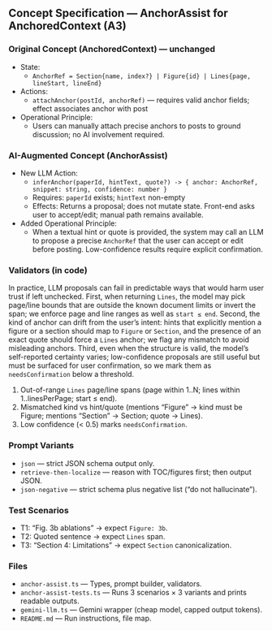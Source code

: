 ## Concept Specification — AnchorAssist for AnchoredContext (A3)

### Original Concept (AnchoredContext) — unchanged

- State:
  - `AnchorRef = Section{name, index?} | Figure{id} | Lines{page, lineStart, lineEnd}`
- Actions:
  - `attachAnchor(postId, anchorRef)` — requires valid anchor fields; effect associates anchor with post
- Operational Principle:
  - Users can manually attach precise anchors to posts to ground discussion; no AI involvement required.

### AI-Augmented Concept (AnchorAssist)

- New LLM Action:
  - `inferAnchor(paperId, hintText, quote?) -> { anchor: AnchorRef, snippet: string, confidence: number }`
  - Requires: `paperId` exists; `hintText` non-empty
  - Effects: Returns a proposal; does not mutate state. Front-end asks user to accept/edit; manual path remains available.
- Added Operational Principle:
  - When a textual hint or quote is provided, the system may call an LLM to propose a precise `AnchorRef` that the user can accept or edit before posting. Low-confidence results require explicit confirmation.

### Validators (in code)

In practice, LLM proposals can fail in predictable ways that would harm user trust if left unchecked. First, when returning `Lines`, the model may pick page/line bounds that are outside the known document limits or invert the span; we enforce page and line ranges as well as `start ≤ end`. Second, the kind of anchor can drift from the user’s intent: hints that explicitly mention a figure or a section should map to `Figure` or `Section`, and the presence of an exact quote should force a `Lines` anchor; we flag any mismatch to avoid misleading anchors. Third, even when the structure is valid, the model’s self-reported certainty varies; low-confidence proposals are still useful but must be surfaced for user confirmation, so we mark them as `needsConfirmation` below a threshold.

1) Out-of-range `Lines` page/line spans (page within 1..N; lines within 1..linesPerPage; start ≤ end).  
2) Mismatched kind vs hint/quote (mentions “Figure” → kind must be Figure; mentions “Section” → Section; quote → Lines).  
3) Low confidence (< 0.5) marks `needsConfirmation`.

### Prompt Variants

- `json` — strict JSON schema output only.  
- `retrieve-then-localize` — reason with TOC/figures first; then output JSON.  
- `json-negative` — strict schema plus negative list (“do not hallucinate”).

### Test Scenarios

- T1: “Fig. 3b ablations” → expect `Figure: 3b`.  
- T2: Quoted sentence → expect `Lines` span.  
- T3: “Section 4: Limitations” → expect `Section` canonicalization.

### Files

- `anchor-assist.ts` — Types, prompt builder, validators.  
- `anchor-assist-tests.ts` — Runs 3 scenarios × 3 variants and prints readable outputs.  
- `gemini-llm.ts` — Gemini wrapper (cheap model, capped output tokens).  
- `README.md` — Run instructions, file map.


